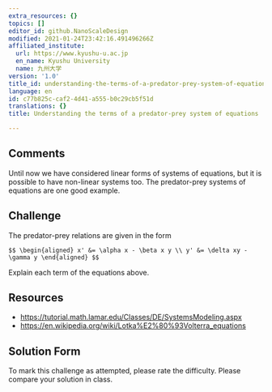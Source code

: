 ```yaml
---
extra_resources: {}
topics: []
editor_id: github.NanoScaleDesign
modified: 2021-01-24T23:42:16.491496266Z
affiliated_institute:
  url: https://www.kyushu-u.ac.jp
  en_name: Kyushu University
  name: 九州大学
version: '1.0'
title_id: understanding-the-terms-of-a-predator-prey-system-of-equations
language: en
id: c77b825c-caf2-4d41-a555-b0c29cb5f51d
translations: {}
title: Understanding the terms of a predator-prey system of equations

---
```


## Comments
Until now we have considered linear forms of systems of equations, but it is possible to have non-linear systems too. The predator-prey systems of equations are one good example.

## Challenge
The predator-prey relations are given in the form

`$$
\begin{aligned}
  x' &= \alpha x - \beta x y \\
  y' &= \delta xy - \gamma y
\end{aligned}
 $$`
 
Explain each term of the equations above.

## Resources
- https://tutorial.math.lamar.edu/Classes/DE/SystemsModeling.aspx
- https://en.wikipedia.org/wiki/Lotka%E2%80%93Volterra_equations

## Solution Form

To mark this challenge as attempted, please rate the difficulty.
Please compare your solution in class.